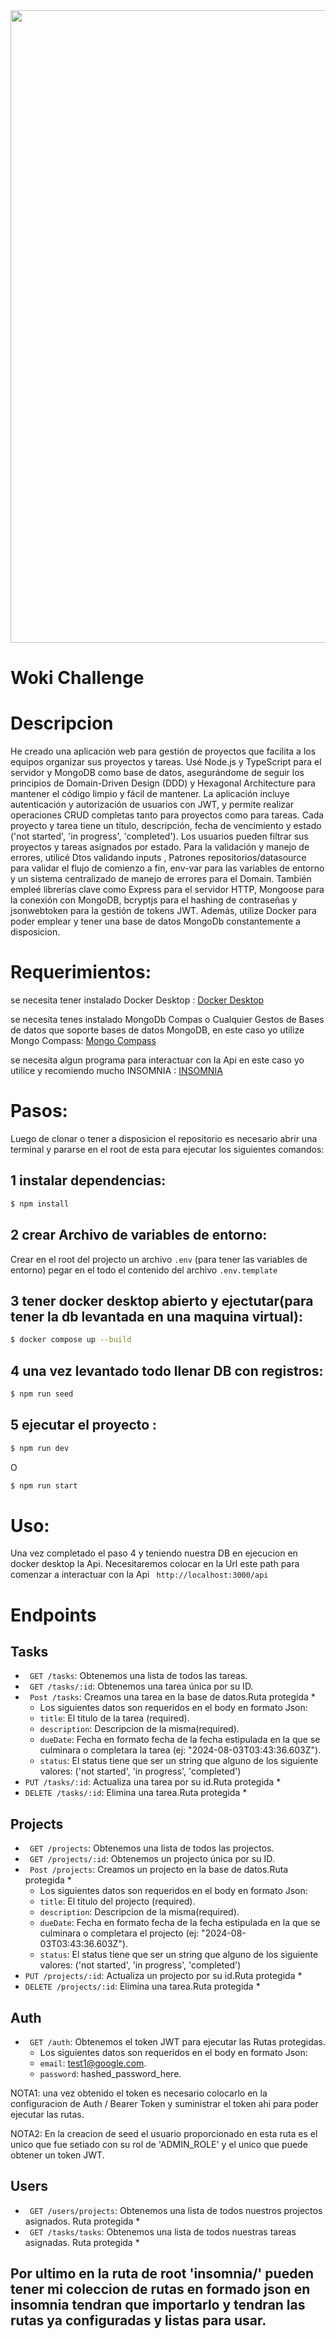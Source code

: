 <img src="https://restaurantes.wokiapp.com/wp-content/uploads/2023/10/wokilogo-1.webp" width="1012px" heigth="358px" />

<!--h2 without bottom border-->
# Woki Challenge

# Descripcion
He creado una aplicación web para gestión de proyectos que facilita a los equipos organizar sus proyectos y tareas.
Usé Node.js y TypeScript para el servidor y MongoDB como base de datos, asegurándome de seguir los principios de Domain-Driven Design (DDD) y Hexagonal Architecture para mantener el código limpio y fácil de mantener.
La aplicación incluye autenticación y autorización de usuarios con JWT, y permite realizar operaciones CRUD completas tanto para proyectos como para tareas.
Cada proyecto y tarea tiene un título, descripción, fecha de vencimiento y estado ('not started', 'in progress', 'completed'). Los usuarios pueden filtrar sus proyectos y tareas asignados por estado.
Para la validación y manejo de errores, utilicé Dtos validando inputs , Patrones repositorios/datasource para validar el flujo de comienzo a fin, env-var para las variables de entorno y un sistema centralizado de manejo de errores para el Domain.
También empleé librerías clave como Express para el servidor HTTP, Mongoose para la conexión con MongoDB, bcryptjs para el hashing de contraseñas y jsonwebtoken para la gestión de tokens JWT. Además, utilize Docker para poder emplear y tener una base de datos MongoDb constantemente a disposicion.

# Requerimientos:

   se necesita tener instalado Docker Desktop : [Docker Desktop](https://www.docker.com/products/docker-desktop/)
   
   se necesita tenes instalado MongoDb Compas o Cualquier Gestos de Bases de datos que soporte bases de datos MongoDB, en este caso yo utilize Mongo Compass:  [Mongo Compass]((https://www.mongodb.com/es/products/tools/compass))
   
   se necesita algun programa para interactuar con la Api en este caso yo utilice y recomiendo mucho INSOMNIA : [INSOMNIA](https://insomnia.rest/download)

# Pasos:
  Luego de clonar o tener a disposicion el repositorio es necesario abrir una terminal y pararse en el root de esta para ejecutar los siguientes comandos:

## 1 instalar dependencias:
  ```bash
  $ npm install
  ```
## 2 crear Archivo de variables de entorno:

 Crear en el root del projecto un archivo  `.env` (para tener las variables de entorno) pegar en el todo el contenido del archivo  `.env.template`

## 3 tener docker desktop abierto y ejectutar(para tener la db levantada en una maquina virtual):
  ```bash
  $ docker compose up --build
  ```
## 4 una vez levantado todo llenar DB con registros:
  ```bash
  $ npm run seed
  ```
## 5 ejecutar el proyecto :
  ```bash
  $ npm run dev 
  ```
O
  ```bash
  $ npm run start
  ```

# Uso:
Una vez completado el paso 4 y teniendo nuestra DB en ejecucion en docker desktop la Api.
Necesitaremos colocar en la Url este path para comenzar a interactuar con la Api  ` http://localhost:3000/api`

# Endpoints


## Tasks

-    ` GET /tasks`: Obtenemos una lista de todos las tareas.
-    ` GET /tasks/:id`: Obtenemos una tarea única por su ID.
-    ` Post /tasks`: Creamos una tarea en la base de datos.Ruta protegida *
     - Los siguientes datos son requeridos en el body en formato Json:
     -   `title`: El titulo de la tarea (required).
     -   `description`: Descripcion de la misma(required).
     -   `dueDate`: Fecha en formato fecha de la fecha estipulada en la que se culminara o completara la tarea (ej: "2024-08-03T03:43:36.603Z").
     -   `status`: El status tiene que ser un string que alguno de los siguiente valores: ('not started', 'in progress', 'completed')
-    `PUT /tasks/:id`: Actualiza una tarea por su id.Ruta protegida *
-   `DELETE /tasks/:id`: Elimina una tarea.Ruta protegida *

## Projects

-    ` GET /projects`: Obtenemos una lista de todos las projectos.
-    ` GET /projects/:id`: Obtenemos un projecto única por su ID.
-    ` Post /projects`: Creamos un projecto en la base de datos.Ruta protegida *
     - Los siguientes datos son requeridos en el body en formato Json:
     -   `title`: El titulo del projecto (required).
     -   `description`: Descripcion de la misma(required).
     -   `dueDate`: Fecha en formato fecha de la fecha estipulada en la que se culminara o completara el projecto (ej: "2024-08-03T03:43:36.603Z").
     -   `status`: El status tiene que ser un string que alguno de los siguiente valores: ('not started', 'in progress', 'completed')
-    `PUT /projects/:id`: Actualiza un projecto por su id.Ruta protegida *
-   `DELETE /projects/:id`: Elimina una tarea.Ruta protegida *

## Auth

-    ` GET /auth`: Obtenemos el token JWT para ejecutar las Rutas protegidas.
        - Los siguientes datos son requeridos en el body en formato Json:
        -   `email`: test1@google.com.
        -   `password`: hashed_password_here.
    
NOTA1: una vez obtenido el token es necesario colocarlo en la configuracion de Auth / Bearer Token  y suministrar el token ahi para poder ejecutar las rutas. 

NOTA2: En la creacion de seed el usuario proporcionado en esta ruta es el unico que fue setiado con su rol de 'ADMIN_ROLE' y el unico que puede obtener un token JWT.

## Users

-    ` GET /users/projects`: Obtenemos una lista de todos nuestros projectos asignados. Ruta protegida *
-    ` GET /tasks/tasks`: Obtenemos una lista de todos nuestras tareas asignadas. Ruta protegida *

## Por ultimo en la ruta de root  'insomnia/' pueden tener mi coleccion de rutas en formado json en insomnia tendran que importarlo y tendran las rutas ya configuradas y listas para usar.
